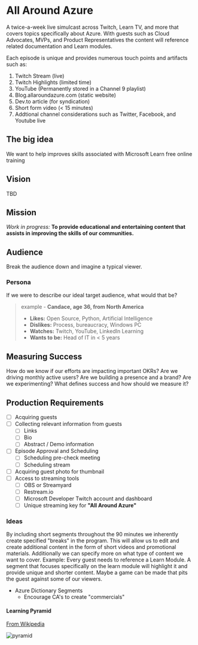 # All Around Azure

A twice-a-week live simulcast across Twitch, Learn TV, and more that covers topics specifically about Azure. With guests such as Cloud Advocates, MVPs, and Product Representatives the content will reference related documentation and Learn modules.

Each episode is unique and provides numerous touch points and artifacts such as:

1. Twitch Stream (live)
2. Twitch Highlights (limited time)
3. YouTube (Permanently stored in a Channel 9 playlist)
4. Blog.allaroundazure.com (static website)
5. Dev.to article (for syndication)
6. Short form video (< 15 minutes)
7. Addtional channel considerations such as Twitter, Facebook, and Youtube live

## The big idea

We want to help improves skills associated with Microsoft Learn free online training

## Vision

TBD

## Mission

*Work in progress:* **To provide educational and entertaining content that assists in improving the skills of our communities.**

## Audience

Break the audience down and imagine a typical viewer.

### Persona

If we were to describe our ideal target audience, what would that be?

> example - **Candace, age 36, from North America**
> - **Likes:** Open Source, Python, Artificial Intelligence
> - **Dislikes:** Process, bureaucracy, Windows PC 
> - **Watches:** Twitch, YouTube, LinkedIn Learning
> - **Wants to be:** Head of IT in < 5 years

## Measuring Success

How do we know if our efforts are impacting important OKRs? Are we driving monthly active users? Are we building a presence and a brand? Are we experimenting? What defines success and how should we measure it? 

## Production Requirements

- [ ] Acquiring guests
- [ ] Collecting relevant information from guests
  - [ ] Links
  - [ ] Bio
  - [ ] Abstract / Demo information
- [ ] Episode Approval and Scheduling
  - [ ] Scheduling pre-check meeting
  - [ ] Scheduling stream
- [ ] Acquiring guest photo for thumbnail
- [ ] Access to streaming tools
  - [ ] OBS or Streamyard
  - [ ] Restream.io
  - [ ] Microsoft Developer Twitch account and dashboard
  - [ ] Unique streaming key for **"All Around Azure"**

### Ideas

By including short segments throughout the 90 minutes we inherently create specified "breaks" in the program. This will allow us to edit and create additional content in the form of short videos and promotional materials. Additionally we can specify more on what type of content we want to cover. 
Example: Every guest needs to reference a Learn Module. A segment that focuses specifically on the learn module will highlight it and provide unique and shorter content. Maybe a game can be made that pits the guest against some of our viewers.

- Azure Dictionary Segments
  - Encourage CA's to create "commercials"

#### Learning Pyramid

[From Wikipedia](https://en.wikipedia.org/wiki/Learning_pyramid)

![pyramid](https://upload.wikimedia.org/wikipedia/commons/3/3d/Edgar_Dale%27s_cone_of_learning.png)